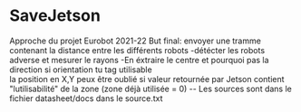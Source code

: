 # SaveJetson
Approche du projet Eurobot 2021-22 
But final: envoyer une tramme contenant la distance entre les différents robots
-détécter les robots adverse et mesurer le rayons
-En éxtraire le centre et pourquoi pas la direction si orientation tu tag utilisable   
la position en X,Y peux être oublié si valeur retournée par Jetson contient "lutilisabilité" de la zone (zone déjà utilisée = 0)
-- Les sources sont dans le fichier datasheet/docs dans le source.txt
